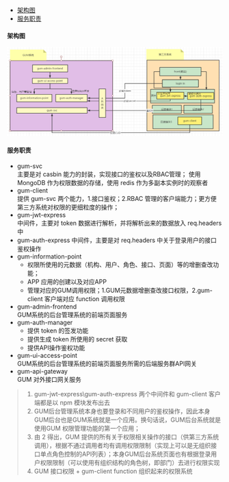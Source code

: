
<!-- @import "[TOC]" {cmd="toc" depthFrom=1 depthTo=6 orderedList=false} -->

<!-- code_chunk_output -->

- [架构图](#架构图)
- [服务职责](#服务职责)

<!-- /code_chunk_output -->


#### 架构图
![架构图](../image/gum架构.png)

#### 服务职责
- gum-svc  
主要是对 casbin 能力的封装，实现接口的鉴权以及RBAC管理；
使用 MongoDB 作为权限数据的存储，使用 redis 作为多副本实例时的观察者 
- gum-client  
提供 gum-svc 两个能力，1.接口鉴权；2.RBAC 管理的客户端能力；更方便第三方系统对权限的更细粒度的操作；
- gum-jwt-express  
中间件，主要对 token 数据进行解析，并将解析出来的数据放入 req.headers 中 
- gum-auth-express
中间件，主要是对 req.headers 中关于登录用户的接口鉴权操作
- gum-information-point  
    * 权限所使用的元数据（机构、用户、角色、接口、页面）等的增删查改功能；
    * APP 应用的创建以及对应APP
    * 管理对应的GUM调用权限；1.GUM元数据增删查改接口权限，2.gum-client 客户端对应 function 调用权限 
- gum-admin-frontend    
GUM系统的后台管理系统的前端页面服务
- gum-auth-manager  
    - 提供 token 的签发功能
    - 提供生成 token 所使用的 secret 获取
    - 提供API操作鉴权功能
- gum-ui-access-point  
GUM系统的后台管理系统的前端页面服务所需的后端服务群API网关
- gum-api-gateway  
GUM 对外接口网关服务

> 1. gum-jwt-express\gum-auth-express 两个中间件和 gum-client 客户端都是以 npm 模块发布出去
> 2. GUM后台管理系统本身也要登录和不同用户的鉴权操作，因此本身GUM后台也是GUM系统就是一个应用。换句话说，GUM后台系统就是使用GUM 权限管理功能的第一个应用；
> 3. 由 2 得出，GUM 提供的所有关于权限相关操作的接口（供第三方系统调用），根据不通过调用者均有调用权限限制（实现上可以是无组织接口单点角色控制的API列表）；本身GUM后台系统页面也有根据登录用户权限限制（可以使用有组织结构的角色树，即部门）去进行权限实现
> 4. GUM 接口权限 + gum-client function 组织起来的权限系统